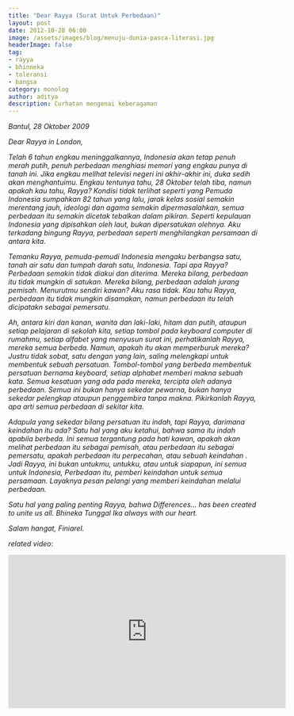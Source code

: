 ```yaml
---
title: "Dear Rayya (Surat Untuk Perbedaan)"
layout: post
date: 2012-10-28 06:00
image: /assets/images/blog/menuju-dunia-pasca-literasi.jpg
headerImage: false
tag:
- rayya
- bhinneka
- toleransi
- bangsa
category: monolog
author: aditya 
description: Curhatan mengenai keberagaman
---
```


<i>
Bantul, 28 Oktober 2009

Dear Rayya in London,

Telah 6 tahun engkau meninggalkannya, Indonesia akan tetap penuh merah putih, penuh perbedaan menghiasi memori yang engkau punya di tanah ini. Jika engkau melihat televisi negeri ini akhir-akhir ini, duka sedih akan menghantuimu. Engkau tentunya tahu, 28 Oktober telah tiba, namun apakah kau tahu, Rayya? Kondisi tidak terlihat seperti yang Pemuda Indonesia sumpahkan 82 tahun yang lalu, jarak kelas sosial semakin merentang jauh, ideologi dan agama semakin dipermasalahkan, semua perbedaan itu semakin dicetak tebalkan dalam pikiran. Seperti kepulauan Indonesia yang dipisahkan oleh laut, bukan dipersatukan olehnya. Aku terkadang bingung Rayya, perbedaan seperti menghilangkan persamaan di antara kita.

Temanku Rayya, pemuda-pemudi Indonesia mengaku berbangsa satu, tanah air satu dan tumpah darah satu, Indonesia. Tapi apa Rayya? Perbedaan semakin tidak diakui dan diterima. Mereka bilang, perbedaan itu tidak mungkin di satukan. Mereka bilang, perbedaan adalah jurang pemisah. Menurutmu sendiri kawan? Aku rasa tidak. Kau tahu Rayya, perbedaan itu tidak mungkin disamakan, namun perbedaan itu telah dicipatakn sebagai pemersatu.

Ah, antara kiri dan kanan, wanita dan laki-laki, hitam dan putih, ataupun setiap pelajaran di sekolah kita, setiap tombol pada keyboard computer di rumahmu, setiap alfabet yang menyusun surat ini, perhatikanlah Rayya, mereka semua berbeda. Namun, apakah itu akan memperburuk mereka? Justru tidak sobat, satu dengan yang lain, saling melengkapi untuk membentuk sebuah persatuan. Tombol-tombol yang berbeda membentuk persatuan bernama keyboard, setiap alphabet memberi makna sebuah kata. Semua kesatuan yang ada pada mereka, tercipta oleh adanya perbedaan. Semua ini bukan hanya sekedar pewarna, bukan hanya sekedar pelengkap ataupun penggembira tanpa makna. Pikirkanlah Rayya, apa arti semua perbedaan di sekitar kita.

Adapula yang sekedar bilang persatuan itu indah, tapi Rayya, darimana keindahan itu ada? Satu hal yang aku ketahui, bahwa sama itu indah apabila berbeda. Ini semua tergantung pada hati kawan, apakah akan melihat perbedaan itu sebagai pemisah, atau perbedaan itu sebagai pemersatu, apakah perbedaan itu perpecahan, atau sebuah keindahan . Jadi Rayya, ini bukan untukmu, untukku, atau untuk siapapun, ini semua untuk Indonesia, Perbedaan itu, pemberi keindahan untuk semua persamaan. Layaknya pesan pelangi yang memberi keindahan melalui perbedaan.

Satu hal yang paling penting Rayya, bahwa Differences… has been created to unite us all. Bhineka Tunggal Ika always with our heart.

Salam hangat, Finiarel.</i>

_related video_:

<iframe width="560" height="310" src="http://www.youtube.com/watch?v=CZiukQg9kMU" frameborder="0" allowfullscreen></iframe>